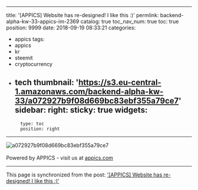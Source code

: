 
---
title: '[APPICS] Website has re-designed! I like this :)'
permlink: backend-alpha-kw-33-appics-im-2369
catalog: true
toc_nav_num: true
toc: true
position: 9999
date: 2018-09-19 08:33:21
categories:
- appics
tags:
- appics
- kr
- steemit
- cryptocurrency
- tech
thumbnail: 'https://s3.eu-central-1.amazonaws.com/backend-alpha-kw-33/a072927b9f08d669bc83ebf355a79ce7'
sidebar:
    right:
        sticky: true
widgets:
    -
        type: toc
        position: right
---


![a072927b9f08d669bc83ebf355a79ce7](https://s3.eu-central-1.amazonaws.com/backend-alpha-kw-33/a072927b9f08d669bc83ebf355a79ce7)<br/><br/>Powered by APPICS - visit us at [appics.com](https://appics.com?ref=steemit.com/2369)

- - -

This page is synchronized from the post: ['[APPICS] Website has re-designed! I like this :)'](https://steemit.com/@donekim/backend-alpha-kw-33-appics-im-2369)
